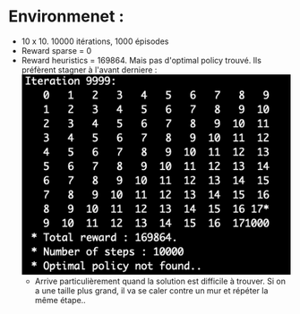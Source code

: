 # Environmenet :

* 10 x 10. 10000 itérations, 1000 épisodes
* Reward sparse = 0
* Reward heuristics = 169864. Mais pas d'optimal policy trouvé. Ils préfèrent stagner à l'avant derniere :
![log](log.png)
	* Arrive particulièrement quand la solution est difficile à trouver. Si on a une taille plus grand, il va se caler contre un mur et répéter la même étape..
